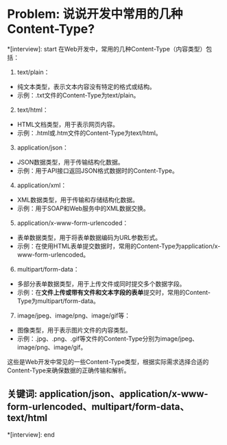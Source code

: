 # Problem: 说说开发中常用的几种 Content-Type?

*[interview]: start
在Web开发中，常用的几种Content-Type（内容类型）包括：

1. text/plain：
- 纯文本类型，表示文本内容没有特定的格式或结构。
- 示例：.txt文件的Content-Type为text/plain。

2. text/html：
-  HTML文档类型，用于表示网页内容。
- 示例：.html或.htm文件的Content-Type为text/html。

3.  application/json：
- JSON数据类型，用于传输结构化数据。
- 示例：用于API接口返回JSON格式数据时的Content-Type。

4. application/xml：
- XML数据类型，用于传输和存储结构化数据。
- 示例：用于SOAP和Web服务中的XML数据交换。

5. application/x-www-form-urlencoded：
- 表单数据类型，用于将表单数据编码为URL参数形式。
- 示例：在使用HTML表单提交数据时，常用的Content-Type为application/x-www-form-urlencoded。

6. multipart/form-data：
- 多部分表单数据类型，用于上传文件或同时提交多个数据字段。
- 示例：在**文件上传或带有文件和文本字段的表单**提交时，常用的Content-Type为multipart/form-data。

7. image/jpeg、image/png、image/gif等：
- 图像类型，用于表示图片文件的内容类型。
- 示例：.jpg、.png、.gif等文件的Content-Type分别为image/jpeg、image/png、image/gif。


这些是Web开发中常见的一些Content-Type类型，根据实际需求选择合适的Content-Type来确保数据的正确传输和解析。

## 关键词: application/json、application/x-www-form-urlencoded、multipart/form-data、text/html
*[interview]: end
